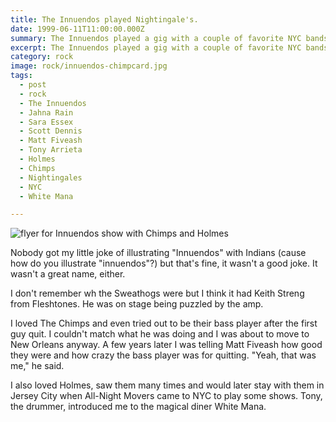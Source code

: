 ```yaml
---
title: The Innuendos played Nightingale's.
date: 1999-06-11T11:00:00.000Z
summary: The Innuendos played a gig with a couple of favorite NYC bands.
excerpt: The Innuendos played a gig with a couple of favorite NYC bands.
category: rock
image: rock/innuendos-chimpcard.jpg
tags:
  - post 
  - rock
  - The Innuendos
  - Jahna Rain
  - Sara Essex
  - Scott Dennis
  - Matt Fiveash
  - Tony Arrieta
  - Holmes
  - Chimps
  - Nightingales
  - NYC
  - White Mana

---
```


![flyer for Innuendos show with Chimps and Holmes](/static/img/rock/innuendos-chimpcard.jpg "flyer for Innuendos show with Chimps and Holmes")

Nobody got my little joke of illustrating "Innuendos" with Indians (cause how do you illustrate "innuendos"?) but that's fine, it wasn't a good joke. It wasn't a great name, either.

I don't remember wh the Sweathogs were but I think it had Keith Streng from Fleshtones. He was on stage being puzzled by the amp.

I loved The Chimps and even tried out to be their bass player after the first guy quit. I couldn't match what he was doing and I was about to move to New Orleans anyway. A few years later I was telling Matt Fiveash how good they were and how crazy the bass player was for quitting. "Yeah, that was me," he said.

I also loved Holmes, saw them many times and would later stay with them in Jersey City when All-Night Movers came to NYC to play some shows. Tony, the drummer, introduced me to the magical diner White Mana.
